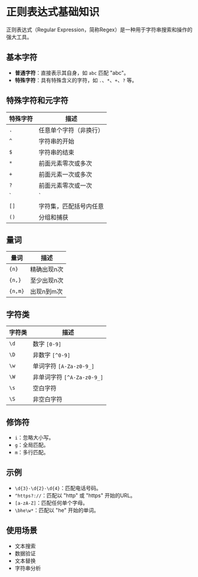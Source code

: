 # 正则表达式基础知识

正则表达式（Regular Expression，简称Regex）是一种用于字符串搜索和操作的强大工具。

## 基本字符

- **普通字符**：直接表示其自身，如 `abc` 匹配 "abc"。
- **特殊字符**：具有特殊含义的字符，如 `.`、`*`、`+`、`?` 等。

## 特殊字符和元字符

| 特殊字符 | 描述          |
|------|-------------|
| `.`  | 任意单个字符（非换行） |
| `^`  | 字符串的开始      |
| `$`  | 字符串的结束      |
| `*`  | 前面元素零次或多次   |
| `+`  | 前面元素一次或多次   |
| `?`  | 前面元素零次或一次   |
| `    | `           | 逻辑或，分隔选项       |
| `[]` | 字符集，匹配括号内任意 |
| `()` | 分组和捕获       |

## 量词

| 量词      | 描述     |
|---------|--------|
| `{n}`   | 精确出现n次 |
| `{n,}`  | 至少出现n次 |
| `{n,m}` | 出现n到m次 |

## 字符类

| 字符类  | 描述                    |
|------|-----------------------|
| `\d` | 数字 `[0-9]`            |
| `\D` | 非数字 `[^0-9]`          |
| `\w` | 单词字符 `[A-Za-z0-9_]`   |
| `\W` | 非单词字符 `[^A-Za-z0-9_]` |
| `\s` | 空白字符                  |
| `\S` | 非空白字符                 |

## 修饰符

- `i`：忽略大小写。
- `g`：全局匹配。
- `m`：多行匹配。

## 示例

- `\d{3}-\d{2}-\d{4}`：匹配电话号码。
- `^https?://`：匹配以 "http" 或 "https" 开始的URL。
- `[a-zA-Z]`：匹配任何单个字母。
- `\bhe\w*`：匹配以 "he" 开始的单词。

## 使用场景

- 文本搜索
- 数据验证
- 文本替换
- 字符串分析